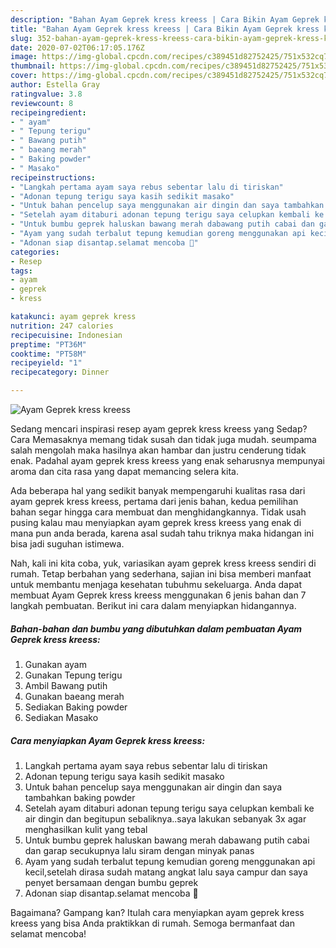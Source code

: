 ```yaml
---
description: "Bahan Ayam Geprek kress kreess | Cara Bikin Ayam Geprek kress kreess Yang Enak Dan Mudah"
title: "Bahan Ayam Geprek kress kreess | Cara Bikin Ayam Geprek kress kreess Yang Enak Dan Mudah"
slug: 352-bahan-ayam-geprek-kress-kreess-cara-bikin-ayam-geprek-kress-kreess-yang-enak-dan-mudah
date: 2020-07-02T06:17:05.176Z
image: https://img-global.cpcdn.com/recipes/c389451d82752425/751x532cq70/ayam-geprek-kress-kreess-foto-resep-utama.jpg
thumbnail: https://img-global.cpcdn.com/recipes/c389451d82752425/751x532cq70/ayam-geprek-kress-kreess-foto-resep-utama.jpg
cover: https://img-global.cpcdn.com/recipes/c389451d82752425/751x532cq70/ayam-geprek-kress-kreess-foto-resep-utama.jpg
author: Estella Gray
ratingvalue: 3.8
reviewcount: 8
recipeingredient:
- " ayam"
- " Tepung terigu"
- " Bawang putih"
- " baeang merah"
- " Baking powder"
- " Masako"
recipeinstructions:
- "Langkah pertama ayam saya rebus sebentar lalu di tiriskan"
- "Adonan tepung terigu saya kasih sedikit masako"
- "Untuk bahan pencelup saya menggunakan air dingin dan saya tambahkan baking powder"
- "Setelah ayam ditaburi adonan tepung terigu saya celupkan kembali ke air dingin dan begitupun sebaliknya..saya lakukan sebanyak 3x agar menghasilkan kulit yang tebal"
- "Untuk bumbu geprek haluskan bawang merah dabawang putih cabai dan garap secukupnya lalu siram dengan minyak panas"
- "Ayam yang sudah terbalut tepung kemudian goreng menggunakan api kecil,setelah dirasa sudah matang angkat lalu saya campur dan saya penyet bersamaan dengan bumbu geprek"
- "Adonan siap disantap.selamat mencoba 🤗"
categories:
- Resep
tags:
- ayam
- geprek
- kress

katakunci: ayam geprek kress 
nutrition: 247 calories
recipecuisine: Indonesian
preptime: "PT36M"
cooktime: "PT58M"
recipeyield: "1"
recipecategory: Dinner

---
```



![Ayam Geprek kress kreess](https://img-global.cpcdn.com/recipes/c389451d82752425/751x532cq70/ayam-geprek-kress-kreess-foto-resep-utama.jpg)

Sedang mencari inspirasi resep ayam geprek kress kreess yang Sedap? Cara Memasaknya memang tidak susah dan tidak juga mudah. seumpama salah mengolah maka hasilnya akan hambar dan justru cenderung tidak enak. Padahal ayam geprek kress kreess yang enak seharusnya mempunyai aroma dan cita rasa yang dapat memancing selera kita.



Ada beberapa hal yang sedikit banyak mempengaruhi kualitas rasa dari ayam geprek kress kreess, pertama dari jenis bahan, kedua pemilihan bahan segar hingga cara membuat dan menghidangkannya. Tidak usah pusing kalau mau menyiapkan ayam geprek kress kreess yang enak di mana pun anda berada, karena asal sudah tahu triknya maka hidangan ini bisa jadi suguhan istimewa.


Nah, kali ini kita coba, yuk, variasikan ayam geprek kress kreess sendiri di rumah. Tetap berbahan yang sederhana, sajian ini bisa memberi manfaat untuk membantu menjaga kesehatan tubuhmu sekeluarga. Anda dapat membuat Ayam Geprek kress kreess menggunakan 6 jenis bahan dan 7 langkah pembuatan. Berikut ini cara dalam menyiapkan hidangannya.

<!--inarticleads1-->

##### Bahan-bahan dan bumbu yang dibutuhkan dalam pembuatan Ayam Geprek kress kreess:

1. Gunakan  ayam
1. Gunakan  Tepung terigu
1. Ambil  Bawang putih
1. Gunakan  baeang merah
1. Sediakan  Baking powder
1. Sediakan  Masako




<!--inarticleads2-->

##### Cara menyiapkan Ayam Geprek kress kreess:

1. Langkah pertama ayam saya rebus sebentar lalu di tiriskan
1. Adonan tepung terigu saya kasih sedikit masako
1. Untuk bahan pencelup saya menggunakan air dingin dan saya tambahkan baking powder
1. Setelah ayam ditaburi adonan tepung terigu saya celupkan kembali ke air dingin dan begitupun sebaliknya..saya lakukan sebanyak 3x agar menghasilkan kulit yang tebal
1. Untuk bumbu geprek haluskan bawang merah dabawang putih cabai dan garap secukupnya lalu siram dengan minyak panas
1. Ayam yang sudah terbalut tepung kemudian goreng menggunakan api kecil,setelah dirasa sudah matang angkat lalu saya campur dan saya penyet bersamaan dengan bumbu geprek
1. Adonan siap disantap.selamat mencoba 🤗




Bagaimana? Gampang kan? Itulah cara menyiapkan ayam geprek kress kreess yang bisa Anda praktikkan di rumah. Semoga bermanfaat dan selamat mencoba!
